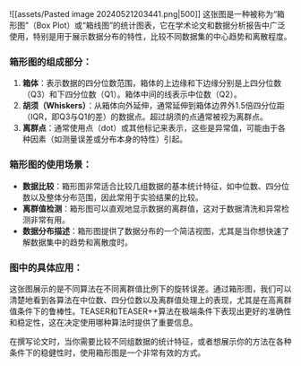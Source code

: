 
![[assets/Pasted image 20240521203441.png|500]]
这张图是一种被称为“箱形图”（Box Plot）或“箱线图”的统计图表，它在学术论文和数据分析报告中广泛使用，特别是用于展示数据分布的特性，比较不同数据集的中心趋势和离散程度。

### 箱形图的组成部分：
1. **箱体**：表示数据的四分位数范围，箱体的上边缘和下边缘分别是上四分位数（Q3）和下四分位数（Q1）。箱体中间的线表示中位数（Q2）。
2. **胡须（Whiskers）**：从箱体向外延伸，通常延伸到箱体边界外1.5倍四分位距（IQR，即Q3与Q1的差）的数据点。超过胡须的点通常被视为离群点。
3. **离群点**：通常使用点（dot）或其他标记来表示，这些是异常值，可能由于各种因素（如测量误差或分布本身的特性）引起。

### 箱形图的使用场景：
- **数据比较**：箱形图非常适合比较几组数据的基本统计特征，如中位数、四分位数以及整体分布范围，因此常用于实验结果的比较。
- **离群值检测**：箱形图可以直观地显示数据的离群值，这对于数据清洗和异常检测非常有用。
- **数据分布描述**：箱形图提供了数据分布的一个简洁视图，尤其是当你想快速了解数据集中的趋势和离散度时。

### 图中的具体应用：
这张图展示的是不同算法在不同离群值比例下的旋转误差。通过箱形图，我们可以清楚地看到各算法在中位数、四分位数以及离群值处理上的表现，尤其是在高离群值条件下的鲁棒性。TEASER和TEASER++算法在极端条件下表现出更好的准确性和稳定性，这在决定使用哪种算法时提供了重要信息。

在撰写论文时，当你需要比较不同组数据的统计特征，或者想展示你的方法在各种条件下的稳健性时，使用箱形图是一个非常有效的方式。

